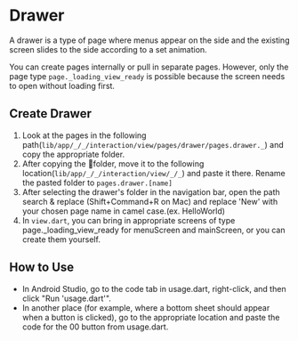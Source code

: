 # Drawer

A drawer is a type of page where menus appear on the side and the existing screen slides to the side according to a set animation.

You can create pages internally or pull in separate pages. However, only the page type `page._loading_view_ready` is possible because the screen needs to open without loading first.



## Create Drawer

1. Look at the pages in the following path(`lib/app/_/_/interaction/view/pages/drawer/pages.drawer._`) and copy the appropriate folder.&#x20;
2. After copying the folder, move it to the following location(`lib/app/_/_/interaction/view/_/_`) and paste it there. Rename the pasted folder to `pages.drawer.[name]`
3. After selecting the drawer's folder in the navigation bar, open the path search & replace (Shift+Command+R on Mac) and replace 'New' with your chosen page name in camel case.(ex. HelloWorld)
4. In `view.dart`, you can bring in appropriate screens of type page.\_loading\_view\_ready for menuScreen and mainScreen, or you can create them yourself.



## How to Use

* In Android Studio, go to the code tab in usage.dart, right-click, and then click "Run 'usage.dart'".
* In another place (for example, where a bottom sheet should appear when a button is clicked), go to the appropriate location and paste the code for the 00 button from usage.dart.

